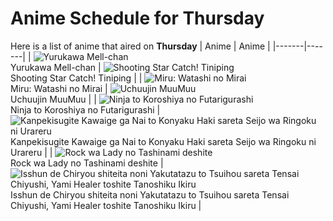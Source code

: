 # Anime Schedule for Thursday
Here is a list of anime that aired on **Thursday** 
| Anime | Anime |
|-------|-------|
| ![Yurukawa Mell-chan](https://cdn.myanimelist.net/images/anime/1277/149017.webp)<br>Yurukawa Mell-chan | ![Shooting Star Catch! Tiniping](https://cdn.myanimelist.net/images/anime/1583/145688.webp)<br>Shooting Star Catch! Tiniping |
| ![Miru: Watashi no Mirai](https://cdn.myanimelist.net/images/anime/1472/148029.webp)<br>Miru: Watashi no Mirai | ![Uchuujin MuuMuu](https://cdn.myanimelist.net/images/anime/1979/148096.webp)<br>Uchuujin MuuMuu |
| ![Ninja to Koroshiya no Futarigurashi](https://cdn.myanimelist.net/images/anime/1855/146642.webp)<br>Ninja to Koroshiya no Futarigurashi | ![Kanpekisugite Kawaige ga Nai to Konyaku Haki sareta Seijo wa Ringoku ni Urareru](https://cdn.myanimelist.net/images/anime/1263/148318.webp)<br>Kanpekisugite Kawaige ga Nai to Konyaku Haki sareta Seijo wa Ringoku ni Urareru |
| ![Rock wa Lady no Tashinami deshite](https://cdn.myanimelist.net/images/anime/1169/148459.webp)<br>Rock wa Lady no Tashinami deshite | ![Isshun de Chiryou shiteita noni Yakutatazu to Tsuihou sareta Tensai Chiyushi, Yami Healer toshite Tanoshiku Ikiru](https://cdn.myanimelist.net/images/anime/1211/147335.webp)<br>Isshun de Chiryou shiteita noni Yakutatazu to Tsuihou sareta Tensai Chiyushi, Yami Healer toshite Tanoshiku Ikiru |
